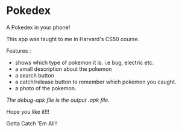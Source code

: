 # Pokedex

A Pokedex in your phone!

This app was taught to me in Harvard's CS50 course.

Features : 
  - shows which type of pokemon it is.  i.e bug, electric etc.
  - a small description about the pokemon
  - a search button
  - a catch/release button to remember which pokemon you caught.
  - a photo of the pokemon.
  
 *The debug-apk file is the output .apk file.*

Hope you like it!!!

Gotta Catch 'Em All!!

